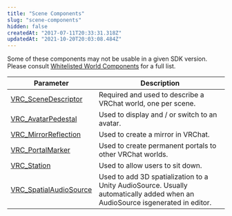 ```yaml
---
title: "Scene Components"
slug: "scene-components"
hidden: false
createdAt: "2017-07-11T20:33:31.318Z"
updatedAt: "2021-10-20T20:03:08.484Z"
---
```


Some of these components may not be usable in a given SDK version. Please consult [Whitelisted World Components](/worlds/whitelisted-world-components) for a full list. 

| Parameter | Description |
| --- | --- |
| [VRC_SceneDescriptor](/worlds/components/vrc_scenedescriptor) | Required and used to describe a VRChat world, one per scene. |
| [VRC_AvatarPedestal](/worlds/components/vrc_avatarpedestal) | Used to display and / or switch to an avatar. |
| [VRC_MirrorReflection](/worlds/components/vrc_mirrorreflection) | Used to create a mirror in VRChat. |
| [VRC_PortalMarker](/worlds/components/vrc_portalmarker) | Used to create permanent portals to other VRChat worlds. |
| [VRC_Station](/worlds/components/vrc_station) | Used to allow users to sit down. |
| [VRC_SpatialAudioSource](/worlds/components/vrc_spatialaudiosource) | Used to add 3D spatialization to a Unity AudioSource. Usually automatically added when an AudioSource isgenerated in editor. |
